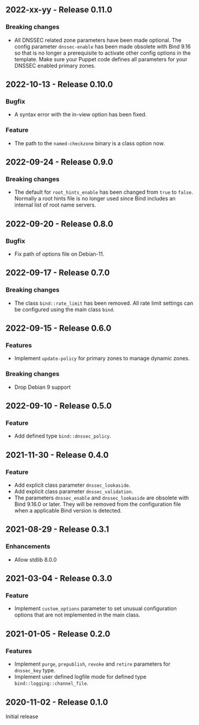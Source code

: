 ## 2022-xx-yy - Release 0.11.0

### Breaking changes

- All DNSSEC related zone parameters have been made optional. The config parameter `dnssec-enable` has been made obsolete with Bind 9.16 so that is no longer a prerequisite to activate other config options in the template. Make sure your Puppet code defines all parameters for your DNSSEC enabled primary zones.

## 2022-10-13 - Release 0.10.0

### Bugfix

- A syntax error with the in-view option has been fixed.

### Feature

- The path to the `named-checkzone` binary is a class option now.

## 2022-09-24 - Release 0.9.0

### Breaking changes

- The default for `root_hints_enable` has been changed from `true` to `false`. Normally a root hints file is no longer used since Bind includes an internal list of root name servers.

## 2022-09-20 - Release 0.8.0

### Bugfix

- Fix path of options file on Debian-11.

## 2022-09-17 - Release 0.7.0

### Breaking changes

- The class `bind::rate_limit` has been removed. All rate limit settings can be configured using the main class `bind`.

## 2022-09-15 - Release 0.6.0

### Features

- Implement `update-policy` for primary zones to manage dynamic zones.

### Breaking changes

- Drop Debian 9 support

## 2022-09-10 - Release 0.5.0

### Feature

- Add defined type `bind::dnssec_policy`.

## 2021-11-30 - Release 0.4.0

### Feature

- Add explicit class parameter `dnssec_lookaside`.
- Add explicit class parameter `dnssec_validation`.
- The parameters `dnssec_enable` and `dnssec_lookaside` are obsolete with Bind 9.16.0 or later. They will be removed from the configuration file when a applicable Bind version is detected.

## 2021-08-29 - Release 0.3.1

### Enhancements

- Allow stdlib 8.0.0

## 2021-03-04 - Release 0.3.0

### Feature

- Implement `custom_options` parameter to set unusual configuration options that are not implemented in the main class.

## 2021-01-05 - Release 0.2.0

### Features

- Implement `purge`, `prepublish`, `revoke` and `retire` parameters for `dnssec_key` type.
- Implement user defined logfile mode for defined type `bind::logging::channel_file`.

## 2020-11-02 - Release 0.1.0

Initial release
